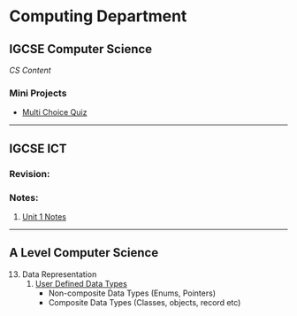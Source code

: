# Computing Department

## IGCSE Computer Science

*CS Content*

### Mini Projects

* [Multi Choice Quiz](pages/IGCSE-mini-projects/progamming/mc-quiz/multi-choice.quiz.md)

---

## IGCSE ICT

### Revision:

### Notes:
1. [Unit 1 Notes](pages/revision/unit1-notes.md)

---

## A Level Computer Science

13. Data Representation
    1. [User Defined Data Types](pages/9618/13DataRepresentation.md)
        * Non-composite Data Types (Enums, Pointers)
        * Composite Data Types (Classes, objects, record etc)


